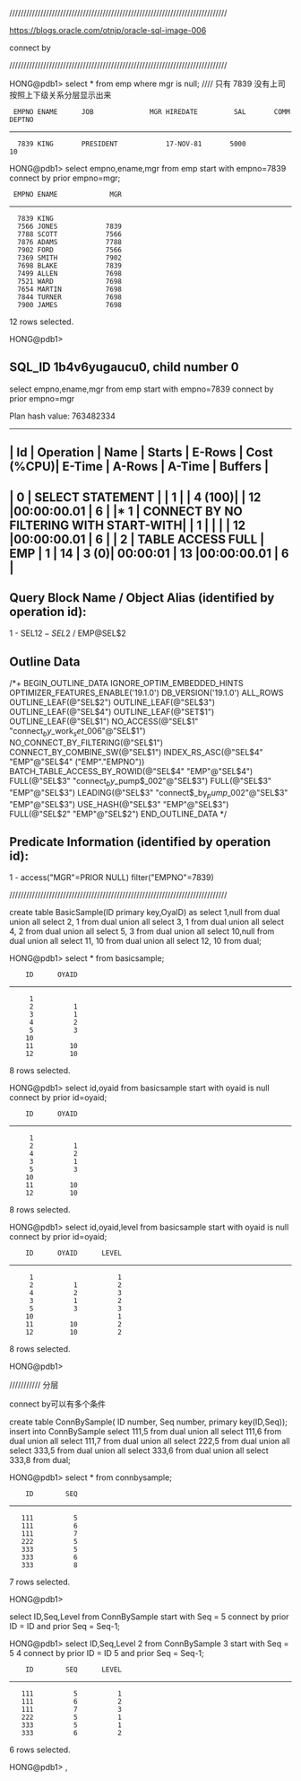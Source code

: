 
/////////////////////////////////////////////////////////////////////////////

https://blogs.oracle.com/otnjp/oracle-sql-image-006

connect by

/////////////////////////////////////////////////////////////////////////////





HONG@pdb1> select * from emp where mgr is null; //// 只有 7839 没有上司 按照上下级关系分层显示出来

     EMPNO ENAME      JOB              MGR HIREDATE         SAL       COMM     DEPTNO
---------- ---------- --------- ---------- --------- ---------- ---------- ----------
      7839 KING       PRESIDENT            17-NOV-81       5000                    10

HONG@pdb1> select empno,ename,mgr from emp start with empno=7839 connect by prior empno=mgr;

     EMPNO ENAME             MGR
---------- ---------- ----------
      7839 KING
      7566 JONES            7839
      7788 SCOTT            7566
      7876 ADAMS            7788
      7902 FORD             7566
      7369 SMITH            7902
      7698 BLAKE            7839
      7499 ALLEN            7698
      7521 WARD             7698
      7654 MARTIN           7698
      7844 TURNER           7698
      7900 JAMES            7698

12 rows selected.

HONG@pdb1> 


SQL_ID  1b4v6yugaucu0, child number 0
-------------------------------------
select empno,ename,mgr from emp start with empno=7839 connect by prior
empno=mgr

Plan hash value: 763482334

----------------------------------------------------------------------------------------------------------------------------------
| Id  | Operation                               | Name | Starts | E-Rows | Cost (%CPU)| E-Time   | A-Rows |   A-Time   | Buffers |
----------------------------------------------------------------------------------------------------------------------------------
|   0 | SELECT STATEMENT                        |      |      1 |        |     4 (100)|          |     12 |00:00:00.01 |       6 |
|*  1 |  CONNECT BY NO FILTERING WITH START-WITH|      |      1 |        |            |          |     12 |00:00:00.01 |       6 |
|   2 |   TABLE ACCESS FULL                     | EMP  |      1 |     14 |     3   (0)| 00:00:01 |     13 |00:00:00.01 |       6 |
----------------------------------------------------------------------------------------------------------------------------------

Query Block Name / Object Alias (identified by operation id):
-------------------------------------------------------------

   1 - SEL$1
   2 - SEL$2 / EMP@SEL$2

Outline Data
-------------

  /*+
      BEGIN_OUTLINE_DATA
      IGNORE_OPTIM_EMBEDDED_HINTS
      OPTIMIZER_FEATURES_ENABLE('19.1.0')
      DB_VERSION('19.1.0')
      ALL_ROWS
      OUTLINE_LEAF(@"SEL$2")
      OUTLINE_LEAF(@"SEL$3")
      OUTLINE_LEAF(@"SEL$4")
      OUTLINE_LEAF(@"SET$1")
      OUTLINE_LEAF(@"SEL$1")
      NO_ACCESS(@"SEL$1" "connect$_by$_work$_set$_006"@"SEL$1")
      NO_CONNECT_BY_FILTERING(@"SEL$1")
      CONNECT_BY_COMBINE_SW(@"SEL$1")
      INDEX_RS_ASC(@"SEL$4" "EMP"@"SEL$4" ("EMP"."EMPNO"))
      BATCH_TABLE_ACCESS_BY_ROWID(@"SEL$4" "EMP"@"SEL$4")
      FULL(@"SEL$3" "connect$_by$_pump$_002"@"SEL$3")
      FULL(@"SEL$3" "EMP"@"SEL$3")
      LEADING(@"SEL$3" "connect$_by$_pump$_002"@"SEL$3" "EMP"@"SEL$3")
      USE_HASH(@"SEL$3" "EMP"@"SEL$3")
      FULL(@"SEL$2" "EMP"@"SEL$2")
      END_OUTLINE_DATA
  */

Predicate Information (identified by operation id):
---------------------------------------------------

   1 - access("MGR"=PRIOR NULL)
       filter("EMPNO"=7839)





/////////////////////////////////////////////////////////////////////////////


create table BasicSample(ID primary key,OyaID) as
select  1,null from dual union all
select  2,   1 from dual union all
select  3,   1 from dual union all
select  4,   2 from dual union all
select  5,   3 from dual union all
select 10,null from dual union all
select 11,  10 from dual union all
select 12,  10 from dual;

HONG@pdb1> select * from basicsample;

        ID      OYAID
---------- ----------
         1
         2          1
         3          1
         4          2
         5          3
        10
        11         10
        12         10

8 rows selected.

HONG@pdb1> select id,oyaid from basicsample start with oyaid is null connect by prior id=oyaid;

        ID      OYAID
---------- ----------
         1
         2          1
         4          2
         3          1
         5          3
        10
        11         10
        12         10

8 rows selected.

HONG@pdb1> select id,oyaid,level from basicsample start with oyaid is null connect by prior id=oyaid;

        ID      OYAID      LEVEL
---------- ---------- ----------
         1                     1
         2          1          2
         4          2          3
         3          1          2
         5          3          3
        10                     1
        11         10          2
        12         10          2

8 rows selected.

HONG@pdb1> 

/////////// 分层

connect by可以有多个条件

create table ConnBySample(
ID  number,
Seq number,
primary key(ID,Seq));
insert into ConnBySample
select 111,5 from dual union all
select 111,6 from dual union all
select 111,7 from dual union all
select 222,5 from dual union all
select 333,5 from dual union all
select 333,6 from dual union all
select 333,8 from dual;

HONG@pdb1> select * from connbysample;

        ID        SEQ
---------- ----------
       111          5
       111          6
       111          7
       222          5
       333          5
       333          6
       333          8

7 rows selected.

HONG@pdb1> 

select ID,Seq,Level
  from ConnBySample
start with Seq = 5
connect by prior ID  = ID
       and prior Seq = Seq-1;

HONG@pdb1> select ID,Seq,Level
  2    from ConnBySample
  3  start with Seq = 5
  4  connect by prior ID  = ID
  5         and prior Seq = Seq-1;

        ID        SEQ      LEVEL
---------- ---------- ----------
       111          5          1
       111          6          2
       111          7          3
       222          5          1
       333          5          1
       333          6          2

6 rows selected.

HONG@pdb1> ,
